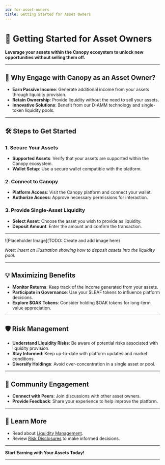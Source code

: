 ```yaml
---
id: for-asset-owners
title: Getting Started for Asset Owners
---
```


# 🏦 Getting Started for Asset Owners

**Leverage your assets within the Canopy ecosystem to unlock new opportunities without selling them off.**

---

## 🚀 **Why Engage with Canopy as an Asset Owner?**

- **Earn Passive Income**: Generate additional income from your assets through liquidity provision.
- **Retain Ownership**: Provide liquidity without the need to sell your assets.
- **Innovative Solutions**: Benefit from our D-AMM technology and single-token liquidity pools.

---

## 🛠️ **Steps to Get Started**

### **1. Secure Your Assets**

- **Supported Assets**: Verify that your assets are supported within the Canopy ecosystem.
- **Wallet Setup**: Use a secure wallet compatible with the platform.

### **2. Connect to Canopy**

- **Platform Access**: Visit the Canopy platform and connect your wallet.
- **Authorize Access**: Approve necessary permissions for interaction.

### **3. Provide Single-Asset Liquidity**

- **Select Asset**: Choose the asset you wish to provide as liquidity.
- **Deposit Amount**: Enter the amount and confirm the transaction.

---

![Placeholder Image](TODO: Create and add image here)

*Note: Insert an illustration showing how to deposit assets into the liquidity pool.*

---

## 💡 **Maximizing Benefits**

- **Monitor Returns**: Keep track of the income generated from your assets.
- **Participate in Governance**: Use your $LEAF tokens to influence platform decisions.
- **Explore $OAK Tokens**: Consider holding $OAK tokens for long-term value appreciation.

---

## 🛡️ **Risk Management**

- **Understand Liquidity Risks**: Be aware of potential risks associated with liquidity provision.
- **Stay Informed**: Keep up-to-date with platform updates and market conditions.
- **Diversify Holdings**: Avoid over-concentration in a single asset or pool.

---

## 🤝 **Community Engagement**

- **Connect with Peers**: Join discussions with other asset owners.
- **Provide Feedback**: Share your experience to help improve the platform.

---

## 📖 **Learn More**

- Read about [Liquidity Management](../key-features/liquidity-management.md).
- Review [Risk Disclosures](../risk-disclosure/liquidity-risks.md) to make informed decisions.

---

**Start Earning with Your Assets Today!**

---
